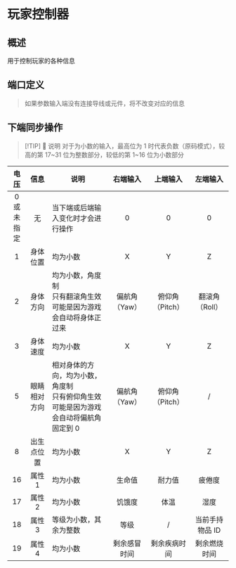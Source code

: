 <script setup lang="ts">
import ElectricConnection from "../../../components/ElectricElement/ElectricConnection";
import ElectricConnectorType from "../../../components/ElectricElement/ElectricConnectorType";
import ElectricConnectorDirection from "../../../components/ElectricElement/ElectricConnectorDirection";
import ElectricConnectionDisplayMode from "../../../components/ElectricElement/ElectricConnectionDisplayMode";
import IOPort from "../../../components/ElectricElement/IOPort";
import ElectricElement from "../../../components/ElectricElement/ElectricElement.vue";

let connections = [
    new ElectricConnection(ElectricConnectorDirection.Top, ElectricConnectorType.Input, ElectricConnectionDisplayMode.Hide, [
        new IOPort(1, 32, "输入参数", "")
    ], false, true),
    new ElectricConnection(ElectricConnectorDirection.Right, ElectricConnectorType.Input, ElectricConnectionDisplayMode.Hide, [
        new IOPort(1, 32, "输入参数", "")
    ], false, true),
        new ElectricConnection(ElectricConnectorDirection.Bottom, ElectricConnectorType.Input, ElectricConnectionDisplayMode.BitWidth, [
        new IOPort(1, 16, "同步操作", ""),
        new IOPort(1, 16, "指定玩家序号", "")
    ], false, true),
    new ElectricConnection(ElectricConnectorDirection.Left, ElectricConnectorType.Input, ElectricConnectionDisplayMode.Hide, [
        new IOPort(1, 32, "输入参数", "")
    ], false, true),
        new ElectricConnection(ElectricConnectorDirection.In, ElectricConnectorType.Input, ElectricConnectionDisplayMode.StartAndEnd, [
        new IOPort(1, 1, "阻断右端输入", ""),
        new IOPort(2, 2, "阻断上端输入", ""),
        new IOPort(3, 3, "阻断左端输入", "")
    ], false, true)
];
</script>

# 玩家控制器 <Badge text="v2.0"/>

## 概述

用于控制玩家的各种信息

## 端口定义

> 如果参数输入端没有连接导线或元件，将不改变对应的信息

<ElectricElement imgAltPrefix="玩家控制器" :connections="connections" imgSrc="/images/expand/others/GVPlayerControllerBlock.webp"/>

## 下端同步操作

> [!TIP] 📝 说明
> 对于为小数的输入，最高位为 1 时代表负数（原码模式），较高的第 17~31 位为整数部分，较低的第 1~16 位为小数部分

|     电压      |   信息   | 说明                                              |   右端输入   |    上端输入    |   左端输入    |
|:-----------:|:------:|-------------------------------------------------|:--------:|:----------:|:---------:|
| 0 或<br/>未指定 |   无    | 当下端或后端输入变化时才会进行操作                               |    0     |     0      |     0     |
|      1      |  身体位置  | 均为小数                                            |    X     |     Y      |     Z     |
|      2      |  身体方向  | 均为小数，角度制<br/>只有翻滚角生效可能是因为游戏会自动将身体正过来            | 偏航角（Yaw） | 俯仰角（Pitch） | 翻滚角（Roll） |
|      3      |  身体速度  | 均为小数                                            |    X     |     Y      |     Z     |
|      5      | 眼睛相对方向 | 相对身体的方向，均为小数，角度制<br/>只有俯仰角生效可能是因为游戏会自动将偏航角固定到 0 | 偏航角（Yaw） | 俯仰角（Pitch） |     /     |
|      8      | 出生点位置  | 均为小数                                            |    X     |     Y      |     Z     |
|     16      |  属性1   | 均为小数                                            |   生命值    |    耐力值     |    疲倦度    |
|     17      |  属性2   | 均为小数                                            |   饥饿度    |     体温     |    湿度     |
|     18      |  属性3   | 等级为小数，其余为整数                                     |    等级    |     /      | 当前手持物品 ID |
|     19      |  属性4   | 均为小数                                            |  剩余感冒时间  |   剩余疾病时间   |  剩余燃烧时间   |